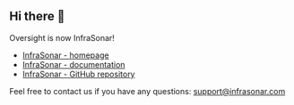 ## Hi there 👋


Oversight is now InfraSonar!


* [InfraSonar - homepage](https://infrasonar.com)
* [InfraSonar - documentation](https://docs.infrasonar.com)
* [InfraSonar - GitHub repository](https://github.com/infrasonar)

Feel free to contact us if you have any questions: support@infrasonar.com
